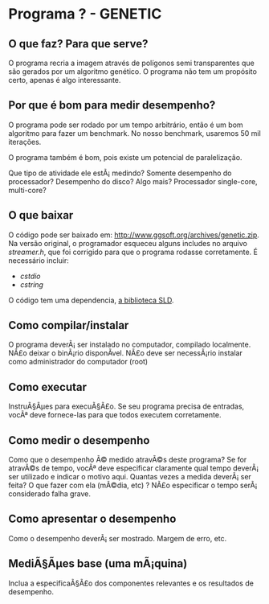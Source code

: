 # Programa ? - GENETIC

## O que faz? Para que serve?

O programa recria a imagem através de polígonos semi transparentes que são gerados por um algoritmo genético. O programa não tem um propósito certo, apenas é algo interessante.

## Por que é bom para medir desempenho?

O programa pode ser rodado por um tempo arbitrário, então é um bom algoritmo para fazer um benchmark. No nosso benchmark, usaremos 50 mil iterações.

O programa também é bom, pois existe um potencial de paralelização.

Que tipo de atividade ele estÃ¡ medindo? Somente desempenho do processador? Desempenho do disco? Algo mais? Processador single-core, multi-core?

## O que baixar

O código pode ser baixado em: http://www.ggsoft.org/archives/genetic.zip.
Na versão original, o programador esqueceu alguns includes no arquivo _streamer.h_, que foi corrigido para que o programa rodasse corretamente. É necessário incluir:

* _cstdio_
* _cstring_

O código tem uma dependencia, [a biblioteca SLD](https://wiki.libsdl.org/Installation).

## Como compilar/instalar
O programa deverÃ¡ ser instalado no computador, compilado localmente. NÃ£o deixar o binÃ¡rio disponÃ­vel. NÃ£o deve ser necessÃ¡rio instalar como administrador do computador (root)

## Como executar
InstruÃ§Ãµes para execuÃ§Ã£o. Se seu programa precisa de entradas, vocÃª deve fornece-las para que todos executem corretamente.

## Como medir o desempenho
Como que o desempenho Ã© medido atravÃ©s deste programa? Se for atravÃ©s de tempo, vocÃª deve especificar claramente qual tempo deverÃ¡ ser utilizado e indicar o motivo aqui. Quantas vezes a medida deverÃ¡ ser feita? O que fazer com ela (mÃ©dia, etc) ? NÃ£o especificar o tempo serÃ¡ considerado falha grave.

## Como apresentar o desempenho
Como o desempenho deverÃ¡ ser mostrado. Margem de erro, etc. 

## MediÃ§Ãµes base (uma mÃ¡quina)
Inclua a especificaÃ§Ã£o dos componentes relevantes e os resultados de desempenho.
